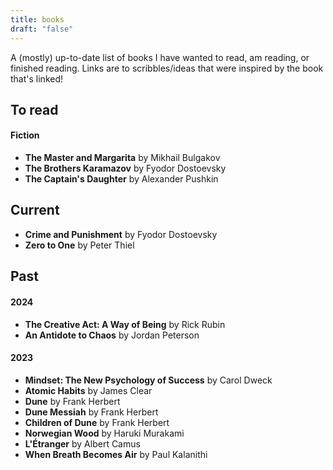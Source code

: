 ```yaml
---
title: books
draft: "false"
---
```

A (mostly) up-to-date list of books I have wanted to read, am reading, or finished reading. Links are to scribbles/ideas that were inspired by the book that's linked!
## To read

#### Fiction
- **The Master and Margarita** by Mikhail Bulgakov
- **The Brothers Karamazov** by Fyodor Dostoevsky
- **The Captain's Daughter** by Alexander Pushkin
## Current
- **Crime and Punishment** by Fyodor Dostoevsky
- **Zero to One** by Peter Thiel
## Past
#### 2024
- **The Creative Act: A Way of Being** by Rick Rubin
- **An Antidote to Chaos** by Jordan Peterson
#### 2023
- **Mindset: The New Psychology of Success** by Carol Dweck
- **Atomic Habits** by James Clear
- **Dune** by Frank Herbert
- **Dune Messiah** by Frank Herbert
- **Children of Dune** by Frank Herbert
- **Norwegian Wood** by Haruki Murakami
- **L'Étranger** by Albert Camus
- **When Breath Becomes Air** by Paul Kalanithi
